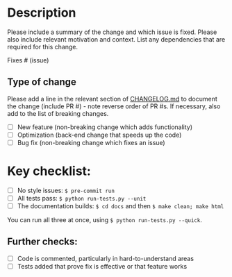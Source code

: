 # Description

Please include a summary of the change and which issue is fixed. Please also include relevant motivation and context. List any dependencies that are required for this change.

Fixes # (issue)

## Type of change

Please add a line in the relevant section of [CHANGELOG.md](https://github.com/pybamm-team/PyBaMM/blob/develop/CHANGELOG.md) to document the change (include PR #) - note reverse order of PR #s. If necessary, also add to the list of breaking changes.

- [ ] New feature (non-breaking change which adds functionality)
- [ ] Optimization (back-end change that speeds up the code)
- [ ] Bug fix (non-breaking change which fixes an issue)

# Key checklist:

- [ ] No style issues: `$ pre-commit run`
- [ ] All tests pass: `$ python run-tests.py --unit`
- [ ] The documentation builds: `$ cd docs` and then `$ make clean; make html`

You can run all three at once, using `$ python run-tests.py --quick`.

## Further checks:

- [ ] Code is commented, particularly in hard-to-understand areas
- [ ] Tests added that prove fix is effective or that feature works
